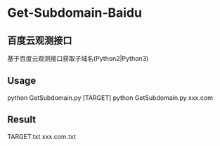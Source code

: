 # Get-Subdomain-Baidu
## 百度云观测接口
基于百度云观测接口获取子域名(Python2|Python3)

## Usage 
python GetSubdomain.py [TARGET]
python GetSubdomain.py xxx.com

## Result
TARGET.txt
xxx.com.txt

